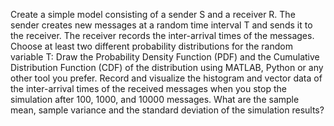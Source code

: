 Create a simple model consisting of a sender S and a receiver R.
The sender creates new messages at a random time interval T and sends it to the receiver. 
The receiver records the inter-arrival times of the messages.
Choose at least two different probability distributions for the random variable T:
Draw the Probability Density Function (PDF) and the Cumulative Distribution Function (CDF) of the distribution using MATLAB, Python or any other tool you prefer.
Record and visualize the histogram and vector data of the inter-arrival times of the received messages when you stop the simulation after 100, 1000, and 10000 messages.
What are the sample mean, sample variance and the standard deviation of the simulation results?
